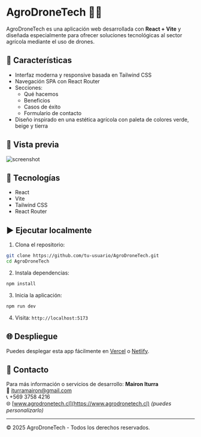 # AgroDroneTech 🌱🚁

AgroDroneTech es una aplicación web desarrollada con **React + Vite** y diseñada especialmente para ofrecer soluciones tecnológicas al sector agrícola mediante el uso de drones.

## 🚀 Características

- Interfaz moderna y responsive basada en Tailwind CSS
- Navegación SPA con React Router
- Secciones:
  - Qué hacemos
  - Beneficios
  - Casos de éxito
  - Formulario de contacto
- Diseño inspirado en una estética agrícola con paleta de colores verde, beige y tierra

## 📸 Vista previa

![screenshot](./public/screenshot.png)

## 🧪 Tecnologías

- React
- Vite
- Tailwind CSS
- React Router

## ▶️ Ejecutar localmente

1. Clona el repositorio:

```bash
git clone https://github.com/tu-usuario/AgroDroneTech.git
cd AgroDroneTech
```

2. Instala dependencias:

```bash
npm install
```

3. Inicia la aplicación:

```bash
npm run dev
```

4. Visita: `http://localhost:5173`

## 🌐 Despliegue

Puedes desplegar esta app fácilmente en [Vercel](https://vercel.com/) o [Netlify](https://netlify.com/).

## 📩 Contacto

Para más información o servicios de desarrollo:
**Mairon Iturra**  
📧 iturramairon@gmail.com  
📞 +569 3758 4216  
🌐 [www.agrodronetech.cl](https://www.agrodronetech.cl) _(puedes personalizarlo)_

---

© 2025 AgroDroneTech - Todos los derechos reservados.
